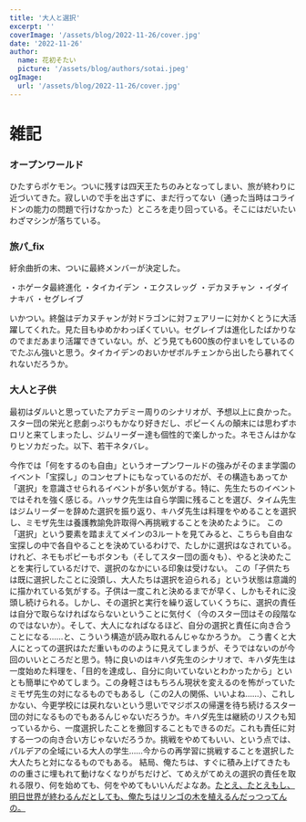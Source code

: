 ```yaml
---
title: '大人と選択'
excerpt: ''
coverImage: '/assets/blog/2022-11-26/cover.jpg'
date: '2022-11-26'
author:
  name: 花初そたい
  picture: '/assets/blog/authors/sotai.jpeg'
ogImage:
  url: '/assets/blog/2022-11-26/cover.jpg'
---
```

# 雑記

### オープンワールド
ひたすらポケモン。ついに残すは四天王たちのみとなってしまい、旅が終わりに近づいてきた。寂しいので手を出さずに、まだ行ってない（通った当時はコライドンの能力の問題で行けなかった）ところを走り回っている。そこにはだいたいわざマシンが落ちている。

### 旅パ_fix
紆余曲折の末、ついに最終メンバーが決定した。

・ホゲータ最終進化
・タイカイデン
・エクスレッグ
・デカヌチャン
・イダイナキバ
・セグレイブ

いかつい。終盤はデカヌチャンが対ドラゴンに対フェアリーに対かくとうに大活躍してくれた。見た目もゆめかわっぽくていい。セグレイブは進化したばかりなのでまだあまり活躍できていない。が、どう見ても600族の佇まいをしているのでたぶん強いと思う。タイカイデンのおいかぜボルチェンから出したら暴れてくれないだろうか。

### 大人と子供
最初はダルいと思っていたアカデミー周りのシナリオが、予想以上に良かった。スター団の栄光と悲劇っぷりもかなり好きだし、ポピーくんの顛末には思わずホロリと来てしまったし、ジムリーダー達も個性的で楽しかった。ネモさんはかなりヒソカだった。以下、若干ネタバレ。












今作では「何をするのも自由」というオープンワールドの強みがそのまま学園のイベント「宝探し」のコンセプトにもなっているのだが、その構造もあってか「選択」を意識させられるイベントが多い気がする。特に、先生たちのイベントではそれを強く感じる。ハッサク先生は自ら学園に残ることを選び、タイム先生はジムリーダーを辞めた選択を振り返り、キハダ先生は料理をやめることを選択し、ミモザ先生は養護教諭免許取得へ再挑戦することを決めたように。
この「選択」という要素を踏まえてメインの3ルートを見てみると、こちらも自由な宝探しの中で各自やることを決めているわけで、たしかに選択はなされている。けれど、ネモもポピーもボタンも（そしてスター団の面々も）、やると決めたことを実行しているだけで、選択のなかにいる印象は受けない。
この「子供たちは既に選択したことに没頭し、大人たちは選択を迫られる」という状態は意識的に描かれている気がする。子供は一度これと決めるまでが早く、しかもそれに没頭し続けられる。しかし、その選択と実行を繰り返していくうちに、選択の責任は自分で取らなければならないということに気付く（今のスター団はその段階なのではないか）。そして、大人になればなるほど、自分の選択と責任に向き合うことになる……と、こういう構造が読み取れるんじゃなかろうか。
こう書くと大人にとっての選択はただ重いもののように見えてしまうが、そうではないのが今回のいいところだと思う。特に良いのはキハダ先生のシナリオで、キハダ先生は一度始めた料理を、「目的を達成し、自分に向いていないとわかったから」といとも簡単にやめてしまう。この身軽さはもちろん現状を変えるのを怖がっていたミモザ先生の対になるものでもあるし（この2人の関係、いいよね……）、これしかない、今更学校には戻れないという思いでマジボスの帰還を待ち続けるスター団の対になるものでもあるんじゃないだろうか。キハダ先生は継続のリスクも知っているから、一度選択したことを撤回することもできるのだ。これも責任に対する一つの向き合い方じゃないだろうか。挑戦をやめてもいい、という点では、パルデアの全域にいる大人の学生……今からの再学習に挑戦することを選択した大人たちと対になるものでもある。
結局、俺たちは、すぐに積み上げてきたものの重さに埋もれて動けなくなりがちだけど、てめえがてめえの選択の責任を取れる限り、何を始めても、何をやめてもいいんだよなあ。[たとえ、たとえもし、明日世界が終わるんだとしても、俺たちはリンゴの木を植えるんだっつってんの。](https://youtu.be/hwM0ZHxy8lw)

